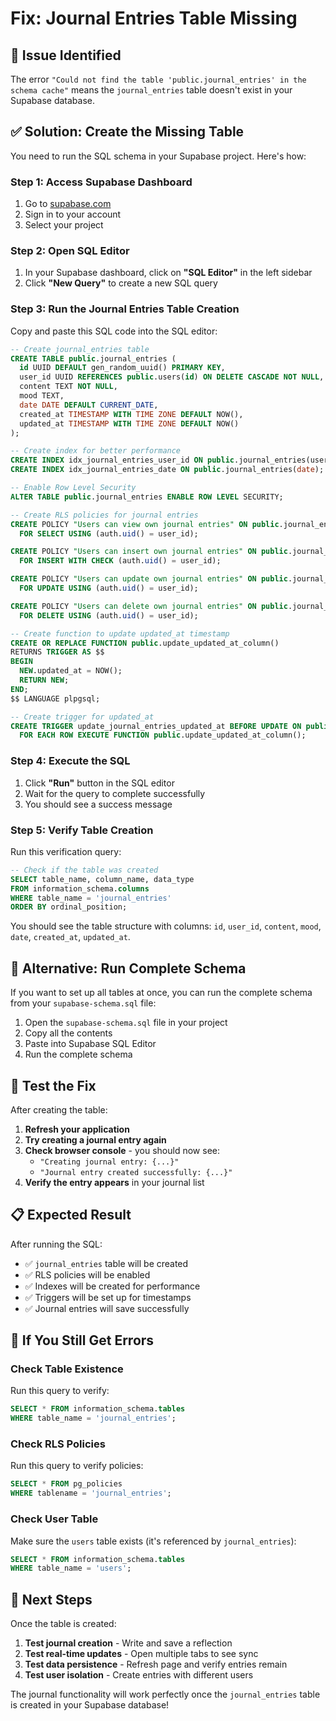# Fix: Journal Entries Table Missing

## 🚨 **Issue Identified**
The error `"Could not find the table 'public.journal_entries' in the schema cache"` means the `journal_entries` table doesn't exist in your Supabase database.

## ✅ **Solution: Create the Missing Table**

You need to run the SQL schema in your Supabase project. Here's how:

### **Step 1: Access Supabase Dashboard**
1. Go to [supabase.com](https://supabase.com)
2. Sign in to your account
3. Select your project

### **Step 2: Open SQL Editor**
1. In your Supabase dashboard, click on **"SQL Editor"** in the left sidebar
2. Click **"New Query"** to create a new SQL query

### **Step 3: Run the Journal Entries Table Creation**
Copy and paste this SQL code into the SQL editor:

```sql
-- Create journal_entries table
CREATE TABLE public.journal_entries (
  id UUID DEFAULT gen_random_uuid() PRIMARY KEY,
  user_id UUID REFERENCES public.users(id) ON DELETE CASCADE NOT NULL,
  content TEXT NOT NULL,
  mood TEXT,
  date DATE DEFAULT CURRENT_DATE,
  created_at TIMESTAMP WITH TIME ZONE DEFAULT NOW(),
  updated_at TIMESTAMP WITH TIME ZONE DEFAULT NOW()
);

-- Create index for better performance
CREATE INDEX idx_journal_entries_user_id ON public.journal_entries(user_id);
CREATE INDEX idx_journal_entries_date ON public.journal_entries(date);

-- Enable Row Level Security
ALTER TABLE public.journal_entries ENABLE ROW LEVEL SECURITY;

-- Create RLS policies for journal entries
CREATE POLICY "Users can view own journal entries" ON public.journal_entries
  FOR SELECT USING (auth.uid() = user_id);

CREATE POLICY "Users can insert own journal entries" ON public.journal_entries
  FOR INSERT WITH CHECK (auth.uid() = user_id);

CREATE POLICY "Users can update own journal entries" ON public.journal_entries
  FOR UPDATE USING (auth.uid() = user_id);

CREATE POLICY "Users can delete own journal entries" ON public.journal_entries
  FOR DELETE USING (auth.uid() = user_id);

-- Create function to update updated_at timestamp
CREATE OR REPLACE FUNCTION public.update_updated_at_column()
RETURNS TRIGGER AS $$
BEGIN
  NEW.updated_at = NOW();
  RETURN NEW;
END;
$$ LANGUAGE plpgsql;

-- Create trigger for updated_at
CREATE TRIGGER update_journal_entries_updated_at BEFORE UPDATE ON public.journal_entries
  FOR EACH ROW EXECUTE FUNCTION public.update_updated_at_column();
```

### **Step 4: Execute the SQL**
1. Click **"Run"** button in the SQL editor
2. Wait for the query to complete successfully
3. You should see a success message

### **Step 5: Verify Table Creation**
Run this verification query:

```sql
-- Check if the table was created
SELECT table_name, column_name, data_type 
FROM information_schema.columns 
WHERE table_name = 'journal_entries' 
ORDER BY ordinal_position;
```

You should see the table structure with columns: `id`, `user_id`, `content`, `mood`, `date`, `created_at`, `updated_at`.

## 🔧 **Alternative: Run Complete Schema**

If you want to set up all tables at once, you can run the complete schema from your `supabase-schema.sql` file:

1. Open the `supabase-schema.sql` file in your project
2. Copy all the contents
3. Paste into Supabase SQL Editor
4. Run the complete schema

## 🧪 **Test the Fix**

After creating the table:

1. **Refresh your application**
2. **Try creating a journal entry again**
3. **Check browser console** - you should now see:
   - `"Creating journal entry: {...}"`
   - `"Journal entry created successfully: {...}"`
4. **Verify the entry appears** in your journal list

## 📋 **Expected Result**

After running the SQL:
- ✅ `journal_entries` table will be created
- ✅ RLS policies will be enabled
- ✅ Indexes will be created for performance
- ✅ Triggers will be set up for timestamps
- ✅ Journal entries will save successfully

## 🚨 **If You Still Get Errors**

### **Check Table Existence**
Run this query to verify:
```sql
SELECT * FROM information_schema.tables 
WHERE table_name = 'journal_entries';
```

### **Check RLS Policies**
Run this query to verify policies:
```sql
SELECT * FROM pg_policies 
WHERE tablename = 'journal_entries';
```

### **Check User Table**
Make sure the `users` table exists (it's referenced by `journal_entries`):
```sql
SELECT * FROM information_schema.tables 
WHERE table_name = 'users';
```

## 🎯 **Next Steps**

Once the table is created:
1. **Test journal creation** - Write and save a reflection
2. **Test real-time updates** - Open multiple tabs to see sync
3. **Test data persistence** - Refresh page and verify entries remain
4. **Test user isolation** - Create entries with different users

The journal functionality will work perfectly once the `journal_entries` table is created in your Supabase database!
